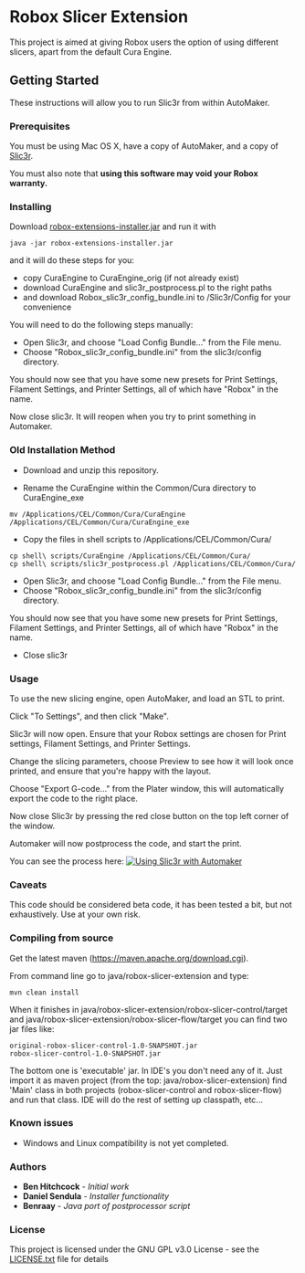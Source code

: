 # Robox Slicer Extension

This project is aimed at giving Robox users the option of using different slicers, apart from the default Cura Engine.

## Getting Started

These instructions will allow you to run Slic3r from within AutoMaker.

### Prerequisites

You must be using Mac OS X, have a copy of AutoMaker, and a copy of [Slic3r](https://github.com/prusa3d/Slic3r/releases).

You must also note that __using this software may void your Robox warranty.__


### Installing


Download [robox-extensions-installer.jar](robox-extensions-installer.jar) and run it with
```
java -jar robox-extensions-installer.jar
```
and it will do these steps for you:
- copy CuraEngine to CuraEngine_orig (if not already exist)
- download CuraEngine and slic3r_postprocess.pl to the right paths
- and download Robox_slic3r_config_bundle.ini to <AM Install Dir>/Slic3r/Config for your convenience

You will need to do the following steps manually:
* Open Slic3r, and choose "Load Config Bundle..." from the File menu.
* Choose "Robox_slic3r_config_bundle.ini" from the slic3r/config directory.

You should now see that you have some new presets for Print Settings, Filament Settings, and Printer Settings, all of which have "Robox" in the name. 

Now close slic3r.  It will reopen when you try to print something in Automaker.



### Old Installation Method
* Download and unzip this repository.

* Rename the CuraEngine within the Common/Cura directory to CuraEngine_exe
```
mv /Applications/CEL/Common/Cura/CuraEngine /Applications/CEL/Common/Cura/CuraEngine_exe
```

* Copy the files in shell scripts to /Applications/CEL/Common/Cura/

```
cp shell\ scripts/CuraEngine /Applications/CEL/Common/Cura/
cp shell\ scripts/slic3r_postprocess.pl /Applications/CEL/Common/Cura/
```

* Open Slic3r, and choose "Load Config Bundle..." from the File menu.
* Choose "Robox_slic3r_config_bundle.ini" from the slic3r/config directory.

You should now see that you have some new presets for Print Settings, Filament Settings, and Printer Settings, all of which have "Robox" in the name. 

* Close slic3r



### Usage

To use the new slicing engine, open AutoMaker, and load an STL to print.  

Click "To Settings", and then click "Make".

Slic3r will now open.  Ensure that your Robox settings are chosen for Print settings, Filament Settings, and Printer Settings.

Change the slicing parameters, choose Preview to see how it will look once printed, and ensure that you're happy with the layout.

Choose "Export G-code..." from the Plater window, this will automatically export the code to the right place.

Now close Slic3r by pressing the red close button on the top left corner of the window.


Automaker will now postprocess the code, and start the print.

You can see the process here:
[![Using Slic3r with Automaker](http://img.youtube.com/vi/5YmH0T2vJbY/0.jpg)](http://www.youtube.com/watch?v=5YmH0T2vJbY "Automaker with slic3r on a Robox Dual")

### Caveats

This code should be considered beta code, it has been tested a bit, but not exhaustively.  Use at your own risk.


### Compiling from source

Get the latest maven (https://maven.apache.org/download.cgi).

From command line go to java/robox-slicer-extension and type:

```mvn clean install```

When it finishes in java/robox-slicer-extension/robox-slicer-control/target and java/robox-slicer-extension/robox-slicer-flow/target you can find two jar files like:

```
original-robox-slicer-control-1.0-SNAPSHOT.jar
robox-slicer-control-1.0-SNAPSHOT.jar
```
The bottom one is 'executable' jar. In IDE's you don't need any of it. Just import it as maven project (from the top: java/robox-slicer-extension) find 'Main' class in both projects (robox-slicer-control and robox-slicer-flow) and run that class. IDE will do the rest of setting up classpath, etc...



### Known issues

* Windows and Linux compatibility is not yet completed.

### Authors

* **Ben Hitchcock** - *Initial work*
* **Daniel Sendula** - *Installer functionality*
* **Benraay** - *Java port of postprocessor script*


### License

This project is licensed under the GNU GPL v3.0 License - see the [LICENSE.txt](LICENSE.txt) file for details
